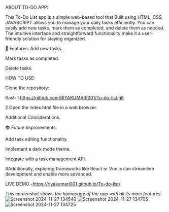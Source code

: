 ABOUT TO-DO APP:

This To-Do List app is a simple web-based tool that Built using HTML, CSS, JAVASCRIPT allows you to manage your daily tasks efficiently. You can easily add new tasks, mark them as completed, and delete them as needed. The intuitive interface and straightforward functionality make it a user-friendly solution for staying organized. 

🚀 Features:
Add new tasks.

Mark tasks as completed.

Delete tasks.

HOW TO USE:

Clone the repository:

Bash
1.https://github.com/RIYAKUMARI001/To-do-list.git

2.Open the index.html file in a web browser.

Additional Considerations.

📚 Future Improvements:

Add task editing functionality.

Implement a dark mode theme.

Integrate with a task management API.

#Additionally, exploring frameworks like React or Vue.js can streamline development and enable more advanced.

LIVE DEMO -https://riyakumari001.github.io/To-do-list/

*This screenshot shows the homepage of the app with all its main features.*
![Screenshot 2024-11-27 134540](https://github.com/user-attachments/assets/e5d892a2-6300-4562-9990-20bbb10fb091)
![Screenshot 2024-11-27 134705](https://github.com/user-attachments/assets/80964d4b-1eb6-45ac-90df-7e60116cdb9d)
![Screenshot 2024-11-27 134725](https://github.com/user-attachments/assets/f36f1cbf-85b5-4d92-9a1e-bb2974041493)
